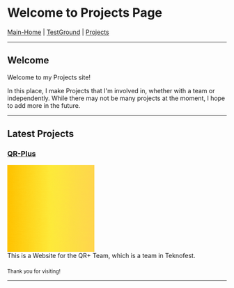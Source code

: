 # Welcome to Projects Page

[Main-Home](https://subfabula.github.io) | [TestGround](https://subfabula.github.io/SF_W/) | [Projects](https://subfabula.github.io/sf_Projects/)

---

## Welcome

Welcome to my Projects site!

In this place, I make Projects that I'm involved in, whether with a team or independently. While there may not be many projects at the moment, I hope to add more in the future.

---

## Latest Projects

### [**QR-Plus**](https://subfabula.github.io/QR-Plus/)
<img src="assets/pj_file/qr-intro.gif" width="200" style="float:left; margin-right:10px;">
<br clear="left">
This is a Website for the QR+ Team, which is a team in Teknofest.

<!-- Placeholder for dynamically generated content -->

<sub>Thank you for visiting!</sub>

<!-- Comment and a Horizantel Line for space between Auto-Gen. GitHub Socials -->

---

<!-- GitHub will automatically add your social links below this line -->